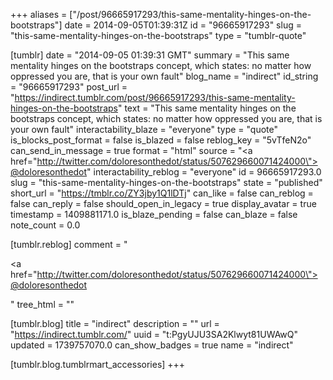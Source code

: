 +++
aliases = ["/post/96665917293/this-same-mentality-hinges-on-the-bootstraps"]
date = 2014-09-05T01:39:31Z
id = "96665917293"
slug = "this-same-mentality-hinges-on-the-bootstraps"
type = "tumblr-quote"

[tumblr]
date = "2014-09-05 01:39:31 GMT"
summary = "This same mentality hinges on the bootstraps concept, which states: no matter how oppressed you are, that is your own fault"
blog_name = "indirect"
id_string = "96665917293"
post_url = "https://indirect.tumblr.com/post/96665917293/this-same-mentality-hinges-on-the-bootstraps"
text = "This same mentality hinges on the bootstraps concept, which states: no matter how oppressed you are, that is your own fault"
interactability_blaze = "everyone"
type = "quote"
is_blocks_post_format = false
is_blazed = false
reblog_key = "5vTfeN2o"
can_send_in_message = true
format = "html"
source = "<a href=\"http://twitter.com/doloresonthedot/status/507629660071424000\">@doloresonthedot</a>"
interactability_reblog = "everyone"
id = 96665917293.0
slug = "this-same-mentality-hinges-on-the-bootstraps"
state = "published"
short_url = "https://tmblr.co/ZY3jby1Q1lDTj"
can_like = false
can_reblog = false
can_reply = false
should_open_in_legacy = true
display_avatar = true
timestamp = 1409881171.0
is_blaze_pending = false
can_blaze = false
note_count = 0.0

[tumblr.reblog]
comment = "<p><a href=\"http://twitter.com/doloresonthedot/status/507629660071424000\">@doloresonthedot</a></p>"
tree_html = ""

[tumblr.blog]
title = "indirect"
description = ""
url = "https://indirect.tumblr.com/"
uuid = "t:PgyUJU3SA2Klwyt81UWAwQ"
updated = 1739757070.0
can_show_badges = true
name = "indirect"

[tumblr.blog.tumblrmart_accessories]
+++
